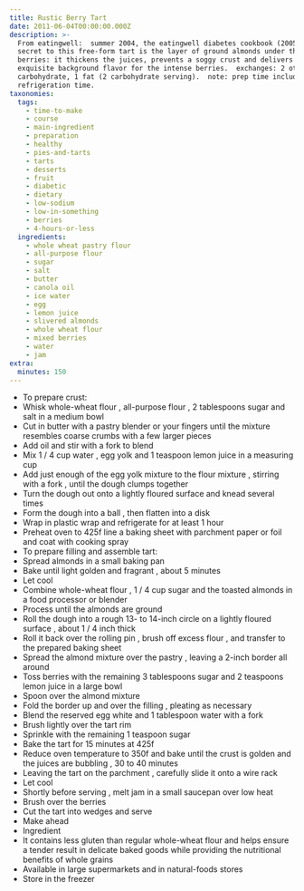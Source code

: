 ```yaml
---
title: Rustic Berry Tart
date: 2011-06-04T00:00:00.000Z
description: >-
  From eatingwell:  summer 2004, the eatingwell diabetes cookbook (2005).  the
  secret to this free-form tart is the layer of ground almonds under the
  berries: it thickens the juices, prevents a soggy crust and delivers an
  exquisite background flavor for the intense berries.  exchanges: 2 other
  carbohydrate, 1 fat (2 carbohydrate serving).  note: prep time includes 1 hour
  refrigeration time.
taxonomies:
  tags:
    - time-to-make
    - course
    - main-ingredient
    - preparation
    - healthy
    - pies-and-tarts
    - tarts
    - desserts
    - fruit
    - diabetic
    - dietary
    - low-sodium
    - low-in-something
    - berries
    - 4-hours-or-less
  ingredients:
    - whole wheat pastry flour
    - all-purpose flour
    - sugar
    - salt
    - butter
    - canola oil
    - ice water
    - egg
    - lemon juice
    - slivered almonds
    - whole wheat flour
    - mixed berries
    - water
    - jam
extra:
  minutes: 150
---
```

 - To prepare crust:
 - Whisk whole-wheat flour , all-purpose flour , 2 tablespoons sugar and salt in a medium bowl
 - Cut in butter with a pastry blender or your fingers until the mixture resembles coarse crumbs with a few larger pieces
 - Add oil and stir with a fork to blend
 - Mix 1 / 4 cup water , egg yolk and 1 teaspoon lemon juice in a measuring cup
 - Add just enough of the egg yolk mixture to the flour mixture , stirring with a fork , until the dough clumps together
 - Turn the dough out onto a lightly floured surface and knead several times
 - Form the dough into a ball , then flatten into a disk
 - Wrap in plastic wrap and refrigerate for at least 1 hour
 - Preheat oven to 425f line a baking sheet with parchment paper or foil and coat with cooking spray
 - To prepare filling and assemble tart:
 - Spread almonds in a small baking pan
 - Bake until light golden and fragrant , about 5 minutes
 - Let cool
 - Combine whole-wheat flour , 1 / 4 cup sugar and the toasted almonds in a food processor or blender
 - Process until the almonds are ground
 - Roll the dough into a rough 13- to 14-inch circle on a lightly floured surface , about 1 / 4 inch thick
 - Roll it back over the rolling pin , brush off excess flour , and transfer to the prepared baking sheet
 - Spread the almond mixture over the pastry , leaving a 2-inch border all around
 - Toss berries with the remaining 3 tablespoons sugar and 2 teaspoons lemon juice in a large bowl
 - Spoon over the almond mixture
 - Fold the border up and over the filling , pleating as necessary
 - Blend the reserved egg white and 1 tablespoon water with a fork
 - Brush lightly over the tart rim
 - Sprinkle with the remaining 1 teaspoon sugar
 - Bake the tart for 15 minutes at 425f
 - Reduce oven temperature to 350f and bake until the crust is golden and the juices are bubbling , 30 to 40 minutes
 - Leaving the tart on the parchment , carefully slide it onto a wire rack
 - Let cool
 - Shortly before serving , melt jam in a small saucepan over low heat
 - Brush over the berries
 - Cut the tart into wedges and serve
 - Make ahead
 - Ingredient
 - It contains less gluten than regular whole-wheat flour and helps ensure a tender result in delicate baked goods while providing the nutritional benefits of whole grains
 - Available in large supermarkets and in natural-foods stores
 - Store in the freezer

